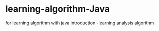 # learning-algorithm-Java
for learning algorithm with java
introduction
-learning analysis algorithm
